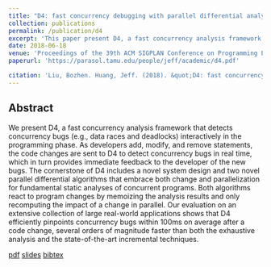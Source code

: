 ```yaml
---
title: "D4: fast concurrency debugging with parallel differential analysis."
collection: publications
permalink: /publication/d4
excerpt: 'This paper present D4, a fast concurrency analysis framework that detects concurrency bugs interactively in the programming phase.'
date: 2018-06-18
venue: 'Proceedings of the 39th ACM SIGPLAN Conference on Programming Language Design and Implementation (PLDI)'
paperurl: 'https://parasol.tamu.edu/people/jeff/academic/d4.pdf'

citation: 'Liu, Bozhen. Huang, Jeff. (2018). &quot;D4: fast concurrency debugging with parallel differential analysis.&quot; <i>PLDI</i>.'
---
```


## Abstract
We present D4, a fast concurrency analysis framework that
detects concurrency bugs (e.g., data races and deadlocks)
interactively in the programming phase. As developers add,
modify, and remove statements, the code changes are sent
to D4 to detect concurrency bugs in real time, which in
turn provides immediate feedback to the developer of the
new bugs. The cornerstone of D4 includes a novel system
design and two novel parallel differential algorithms that
embrace both change and parallelization for fundamental
static analyses of concurrent programs. Both algorithms
react to program changes by memoizing the analysis results
and only recomputing the impact of a change in parallel.
Our evaluation on an extensive collection of large real-world
applications shows that D4 efficiently pinpoints concurrency
bugs within 100ms on average after a code change, several
orders of magnitude faster than both the exhaustive analysis
and the state-of-the-art incremental techniques.

[pdf](https://parasol.tamu.edu/people/jeff/academic/d4.pdf)
[slides](https://github.com/april1989/april1989.github.io/blob/master/files/pldi18.pdf)
[bibtex](https://github.com/april1989/april1989.github.io/blob/master/files/d4.bib)
